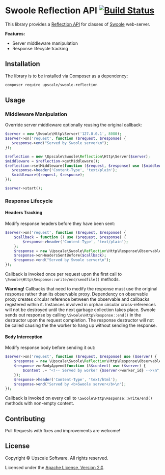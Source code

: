 Swoole Reflection API [![Build Status](https://api.travis-ci.org/upscalesoftware/swoole-reflection.svg?branch=master)](https://travis-ci.org/upscalesoftware/swoole-reflection)
=====================

This library provides a [Reflection API](http://us3.php.net/manual/en/intro.reflection.php) for classes of [Swoole](https://www.swoole.co.uk/) web-server.

**Features:**
- Server middleware manipulation
- Response lifecycle tracking

## Installation

The library is to be installed via [Composer](https://getcomposer.org/) as a dependency:
```bash
composer require upscale/swoole-reflection
```
## Usage

### Middleware Manipulation

Override server middleware optionally reusing the original callback:
```php
$server = new \Swoole\Http\Server('127.0.0.1', 8080);
$server->on('request', function ($request, $response) {
   $response->end("Served by Swoole server\n");
});

$reflection = new \Upscale\Swoole\Reflection\Http\Server($server);
$middleware = $reflection->getMiddleware();
$reflection->setMiddleware(function ($request, $response) use ($middleware) {
   $response->header('Content-Type', 'text/plain');
   $middleware($request, $response);
});

$server->start();
```

### Response Lifecycle

#### Headers Tracking

Modify response headers before they have been sent:
```php
$server->on('request', function ($request, $response) {
    $callback = function () use ($request, $response) {
        $response->header('Content-Type', 'text/plain');
    };
    $response = new \Upscale\Swoole\Reflection\Http\Response\Observable($response);
    $response->onHeadersSentBefore($callback);    
    $response->end("Served by Swoole server\n");
});
```

Callback is invoked once per request upon the first call to `\Swoole\Http\Response::write/end/sendfile()` methods.

**Warning!** Callbacks that need to modify the response must use the original response rather than its observable proxy.
Dependency on observable proxy creates circular reference between the observable and callbacks registered within it.
Instances involved in orphan circular cross-references will not be destroyed until the next garbage collection takes place.
Swoole sends out response by calling `\Swoole\Http\Response::end()` in the destructor upon the request completion.
The response destructor will not be called causing the the worker to hang up without sending the response. 

#### Body Interception

Modify response body before sending it out:
```php
$server->on('request', function ($request, $response) use ($server) {
    $response = new \Upscale\Swoole\Reflection\Http\Response\Observable($response);
    $response->onBodyAppend(function (&$content) use ($server) {
        $content .= "<!-- Served by worker {$server->worker_id} -->\n";
    });
    $response->header('Content-Type', 'text/html');
    $response->end("Served by <b>Swoole server</b>\n");
});
```

Callback is invoked on every call to `\Swoole\Http\Response::write/end()` methods with non-empty content.

## Contributing

Pull Requests with fixes and improvements are welcome!

## License

Copyright © Upscale Software. All rights reserved.

Licensed under the [Apache License, Version 2.0](http://www.apache.org/licenses/LICENSE-2.0).